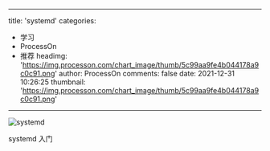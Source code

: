 
---
title: 'systemd'
categories: 
 - 学习
 - ProcessOn
 - 推荐
headimg: 'https://img.processon.com/chart_image/thumb/5c99aa9fe4b044178a9c0c91.png'
author: ProcessOn
comments: false
date: 2021-12-31 10:26:25
thumbnail: 'https://img.processon.com/chart_image/thumb/5c99aa9fe4b044178a9c0c91.png'
---

<div>   
<img class="thumb" alt="systemd" src="https://img.processon.com/chart_image/thumb/5c99aa9fe4b044178a9c0c91.png" referrerpolicy="no-referrer">
<p>systemd 入门</p>  
</div>
            